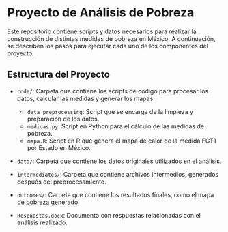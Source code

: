 # Proyecto de Análisis de Pobreza 

Este repositorio contiene scripts y datos necesarios para realizar la construcción de distintas medidas de pobreza en México. A continuación, se describen los pasos para ejecutar cada uno de los componentes del proyecto.

## Estructura del Proyecto

- `code/`: Carpeta que contiene los scripts de código para procesar los datos, calcular las medidas y generar los mapas.
  - `data_preprocessing`: Script que se encarga de la limpieza y preparación de los datos.
  - `medidas.py`: Script en Python para el cálculo de las medidas de pobreza.
  - `mapa.R`: Script en R que genera el mapa de calor de la medida FGT1 por Estado en México.
  
- `data/`: Carpeta que contiene los datos originales utilizados en el análisis.

- `intermediates/`: Carpeta que contiene archivos intermedios, generados después del preprocesamiento.

- `outcomes/`: Carpeta que contiene los resultados finales, como el mapa de pobreza generado.

- `Respuestas.docx`: Documento con respuestas relacionadas con el análisis realizado.

